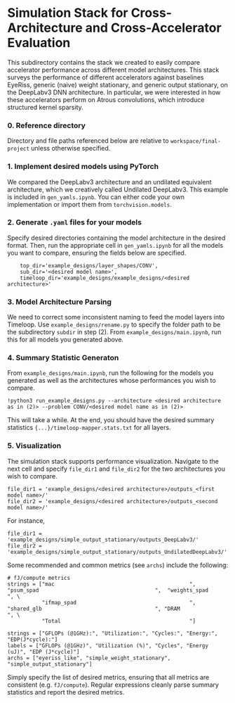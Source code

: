 # Simulation Stack for Cross-Architecture and Cross-Accelerator Evaluation
This subdirectory contains the stack we created to easily compare accelerator performance 
across different model architectures. This stack surveys the performance of different accelerators against baselines EyeRiss, generic (naive) weight stationary, and
generic output stationary, on the DeepLabv3 DNN architecture. In particular, we were interested in how these accelerators perform
on Atrous convolutions, which introduce structured kernel sparsity.

### 0. Reference directory
Directory and file paths referenced below are relative to `workspace/final-project` unless otherwise specified.

### 1. Implement desired models using PyTorch
We compared the DeepLabv3 architecture and an undilated equivalent architecture, which we creatively called Undilated DeepLabv3. This example is included in `gen_yamls.ipynb`. You can either code your own implementation or import them from `torchvision.models`.

### 2. Generate `.yaml` files for your models
Specify desired directories containing the model architecture in the desired format. Then, run the appropriate cell in `gen_yamls.ipynb` for all the models you want to compare, ensuring the fields below are specified.
```
    top_dir='example_designs/layer_shapes/CONV',
    sub_dir='<desired model name>',
    timeloop_dir='example_designs/example_designs/<desired architecture>'
```

### 3. Model Architecture Parsing
We need to correct some inconsistent naming to feed the model layers into Timeloop. Use 
`example_designs/rename.py` to specify the folder path to be the subdirectory `subdir` in step (2). 
From `example_designs/main.ipynb`, run this for all models you generated above.

### 4. Summary Statistic Generaton
From `example_designs/main.ipynb`, run the following for the models you generated as well as the architectures whose performances you wish to compare.
```
!python3 run_example_designs.py --architecture <desired architecture as in (2)> --problem CONV/<desired model name as in (2)>
```
This will take a while.
At the end, you should have the desired summary statistics `{...}/timeloop-mapper.stats.txt` for all layers.

### 5. Visualization
The simulation stack supports performance visualization. Navigate to the next cell and specify `file_dir1` and `file_dir2` for the two architectures you wish to compare.
```
file_dir1 = 'example_designs/<desired architecture>/outputs_<first model name>/'
file_dir2 = 'example_designs/<desired architecture>/outputs_<second model name>/'
```
For instance,
```
file_dir1 = 'example_designs/simple_output_stationary/outputs_DeepLabv3/'
file_dir2 = 'example_designs/simple_output_stationary/outputs_UndilatedDeepLabv3/'
```
Some recommended and common metrics (see `archs`) include the following:
```
# fJ/compute metrics
strings = ["mac                                           ", "psum_spad                                     ",  "weights_spad                                  ", \
           "ifmap_spad                                    ", "shared_glb                                    ", "DRAM                                          ", \
           "Total                                         "]

strings = ["GFLOPs (@1GHz):", "Utilization:", "Cycles:", "Energy:", "EDP(J*cycle):"]
labels = ["GFLOPs (@1GHz)", "Utilization (%)", "Cycles", "Energy (uJ)", "EDP (J*cycle)"]
archs = ["eyeriss_like", "simple_weight_stationary", "simple_output_stationary"]
```

Simply specify the list of desired metrics, ensuring that all metrics are consistent (e.g. `fJ/compute`). Regular expressions cleanly parse summary statistics and report the desired metrics.
